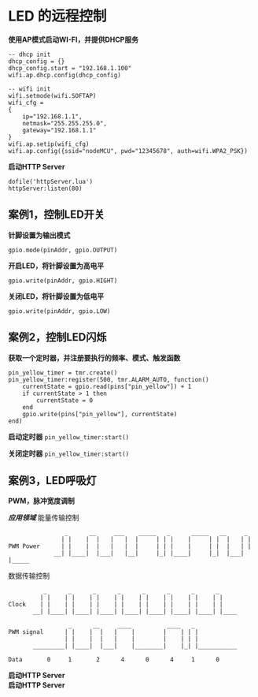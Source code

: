 # LED 的远程控制

**使用AP模式启动WI-FI，并提供DHCP服务**  

```
-- dhcp init
dhcp_config = {}
dhcp_config.start = "192.168.1.100"
wifi.ap.dhcp.config(dhcp_config)

-- wifi init
wifi.setmode(wifi.SOFTAP)
wifi_cfg =
{
    ip="192.168.1.1",
    netmask="255.255.255.0",
    gateway="192.168.1.1"
}
wifi.ap.setip(wifi_cfg)
wifi.ap.config({ssid="nodeMCU", pwd="12345678", auth=wifi.WPA2_PSK})
```

**启动HTTP Server**  
```
dofile('httpServer.lua')
httpServer:listen(80)
```

## 案例1，控制LED开关

**针脚设置为输出模式**  
```
gpio.mode(pinAddr, gpio.OUTPUT)
```
**开启LED，将针脚设置为高电平**  
```
gpio.write(pinAddr, gpio.HIGHT)
```
**关闭LED，将针脚设置为低电平**  
```
gpio.write(pinAddr, gpio.LOW)
```

## 案例2，控制LED闪烁  

**获取一个定时器，并注册要执行的频率、模式、触发函数**  
```
pin_yellow_timer = tmr.create()
pin_yellow_timer:register(500, tmr.ALARM_AUTO, function() 
    currentState = gpio.read(pins["pin_yellow"]) + 1
    if currentState > 1 then 
        currentState = 0 
    end
    gpio.write(pins["pin_yellow"], currentState)
end)
```

**启动定时器** `pin_yellow_timer:start()`

**关闭定时器** `pin_yellow_timer:start()`

## 案例3，LED呼吸灯
**PWM，脉冲宽度调制**

***应用领域***
能量传输控制
```
                _      __     ___    _____   _      _____   __     _   
               | |    |  |   |   |  |     | | |    |     | |  |   | | 
PWM Power      | |    |  |   |   |  |     | | |    |     | |  |   | |  
             __| |____|  |___|   |__|     |_| |____|     |_|  |___| |_____
```
数据传输控制
```
          _      _      _      _      _      _      _      _     
         | |    | |    | |    | |    | |    | |    | |    | |    
Clock    | |    | |    | |    | |    | |    | |    | |    | |    
       __| |____| |____| |____| |____| |____| |____| |____| |____

                 _      __     ____          ____   _
PWM signal      | |    |  |   |    |        |    | | |
                | |    |  |   |    |        |    | | |
       _________| |____|  |___|    |________|    |_| |___________

Data       0     1       2      4      0      4     1      0
```


**启动HTTP Server**  
**启动HTTP Server**  
